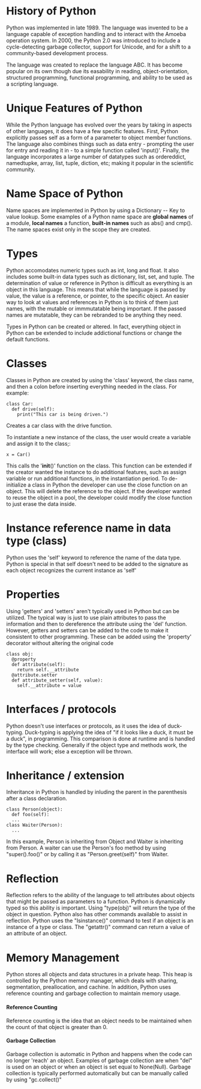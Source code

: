 # History of Python
Python was implemented in late 1989. The language was invented to be a language capable of exception handling and to interact with the Amoeba operation system. In 2000, the Python 2.0 was introduced to include a cycle-detecting garbage collector, support for Unicode, and for a shift to a community-based development process.

The language was created to replace the language ABC. It has become popular on its own though due its easability in reading, object-orientation, structured programming, functional programming, and ability to be used as a scripting language.

# Unique Features of Python
While the Python language has evolved over the years by taking in aspects of other languages, it does have a few specific features. First, Python explicitly passes self as a form of a parameter to object member functions. The language also combines things such as data entry - prompting the user for entry and reading it in - to a simple function called 'input()'. Finally, the language incorporates a large number of datatypes such as ordereddict, namedtupke, array, list, tuple, diction, etc; making it popular in the scientific community. 

# Name Space of Python
Name spaces are implemented in Python by using a Dictionary -- Key to value lookup. Some examples of a Python name space are **global names** of a module, **local names** a function, **built-in names** such as abs() and cmp(). The name spaces exist only in the scope they are created.

# Types
Python accomodates numeric types such as int, long and float. It also includes some built-in data types such as dictionary, list, set, and tuple. The determination of value or reference in Python is difficult as everything is an object in this language. This means that while the language is passed by value, the value is a reference, or pointer, to the specific object. An easier way to look at values and references in Python is to think of them just names, with the mutable or immmutatable being important. If the passed names are mutatable, they can be rebranded to be anything they need. 

Types in Python can be created or altered. In fact, everything object in Python can be extended to include addictional functions or change the default functions. 

# Classes
Classes in Python are created by using the 'class' keyword, the class name, and then a colon before inserting everything needed in the class.
For example:
```
class Car:
  def drive(self):
    print("This car is being driven.")
```
Creates a car class with the drive function.

To instantiate a new instance of the class, the user would create a variable and assign it to the class;:
```
x = Car()
```
This calls the '__init__()' function on the class. This function can be extended if the creator wanted the instance to do additional features, such as assign variable or run additional functions, in the instantiation period.
To de-initialize a class in Python the developer can use the close function on an object. This will delete the reference to the object. If the developer wanted to reuse the object in a pool, the developer could modify the close function to just erase the data inside. 

# Instance reference name in data type (class)
Python uses the 'self' keyword to reference the name of the data type. Python is special in that self doesn't need to be added to the signature as each object recognizes the current instance as 'self'

# Properties
Using 'getters' and 'setters' aren't typically used in Python but can be utilized. The typical way is just to use plain attributes to pass the information and then to dereference the attribute using the 'del' function.
However, getters and setters can be added to the code to make it consistent to other programming. These can be added using the 'property' decorator without altering the original code
```
class obj:
  @property
  def attribute(self):
    return self.__attribute
  @attribute.setter
  def attribute_setter(self, value):
    self.__attribute = value
 ```
 
 # Interfaces / protocols
 Python doesn't use interfaces or protocols, as it uses the idea of duck-typing. Duck-typing is applying the idea of "if it looks like a duck, it must be a duck", in programming. This comparison is done at runtime and is handled by the type checking. Generally if the object type and methods work, the interface will work; else a exception will be thrown.
 
# Inheritance / extension
Inheritance in Python is handled by inluding the parent in the parenthesis after a class declaration.
```
class Person(object):
  def foo(self):
  ...
class Waiter(Person):
  ...
```
In this example, Person is inheriting from Object and Waiter is inheriting from Person. A waiter can use the Person's foo method by using "super().foo()" or by calling it as "Person.greet(self)" from Waiter.

# Reflection
Reflection refers to the ability of the language to tell attributes about objects that might be passed as parameters to a function. Python is dynamically typed so this ability is important. Using "type(obj)" will return the type of the object in question. Python also has other commands available to assist in reflection. Python uses the "Isinstance()" command to test if an object is an instance of a type or class. The "getattr()" command can return a value of an attribute of an object.

# Memory Management
Python stores all objects and data structures in a private heap. This heap is controlled by the Python memory manager, which deals with sharing, segmentation, preallocation, and cachine.
In addition, Python uses reference counting and garbage collection to maintain memory usage. 
#### Reference Counting 
Reference counting is the idea that an object needs to be maintained when the count of that object is greater than 0. 
#### Garbage Collection
Garbage collection is automatic in Python and happens when the code can no longer 'reach' an object. Examples of garbage collection are when "del" is used on an object or when an object is set equal to None(Null). Garbage collection is typically performed automatically but can be manually called by using "gc.collect()"
